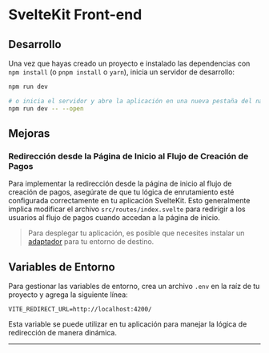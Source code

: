 # SvelteKit Front-end



## Desarrollo

Una vez que hayas creado un proyecto e instalado las dependencias con `npm install` (o `pnpm install` o `yarn`), inicia un servidor de desarrollo:

```bash
npm run dev

# o inicia el servidor y abre la aplicación en una nueva pestaña del navegador
npm run dev -- --open
```

## Mejoras

### Redirección desde la Página de Inicio al Flujo de Creación de Pagos

Para implementar la redirección desde la página de inicio al flujo de creación de pagos, asegúrate de que tu lógica de enrutamiento esté configurada correctamente en tu aplicación SvelteKit. Esto generalmente implica modificar el archivo `src/routes/index.svelte` para redirigir a los usuarios al flujo de pagos cuando accedan a la página de inicio.

> Para desplegar tu aplicación, es posible que necesites instalar un [adaptador](https://svelte.dev/docs/kit/adapters) para tu entorno de destino.

## Variables de Entorno

Para gestionar las variables de entorno, crea un archivo `.env` en la raíz de tu proyecto y agrega la siguiente línea:

```
VITE_REDIRECT_URL=http://localhost:4200/
```

Esta variable se puede utilizar en tu aplicación para manejar la lógica de redirección de manera dinámica.

--- 
